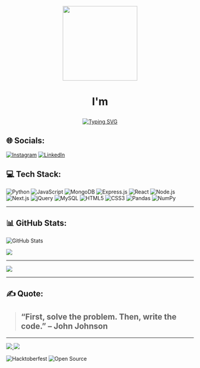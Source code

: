 <p align="center">
  <img src="https://media.giphy.com/media/QTfX9Ejfra3ZmNxh6B/giphy.gif" width="200px" >
</p>

# <p align="center">I'm</p>
<p align="center">
  <a href="https://git.io/typing-svg">
   <img src= "https://readme-typing-svg.herokuapp.com?font=Fira+Code&weight=600&size=22&pause=800&color=000000&background=F7F7F7&center=true&vCenter=true&width=450&lines=🤖+Aspiring+Software+Developer!;🧑‍💻+Tech+Enthusiast;🧛‍♂️+Frontend+Developer;⚙️+Coder;🎮+Gamer;🧓Lifelong+Learner;🦉+Philosopher!" alt="Typing SVG" />
  </a>
</p>


## 🌐 Socials:
[![Instagram](https://img.shields.io/badge/Instagram-%23E4405F.svg?style=for-the-badge&logo=instagram&logoColor=white)](YOUR_INSTAGRAM_LINK)
[![LinkedIn](https://img.shields.io/badge/LinkedIn-%230077B5.svg?style=for-the-badge&logo=linkedin&logoColor=white)](https://www.linkedin.com/in/mohd-kaif74)


## 💻 Tech Stack:
![Python](https://img.shields.io/badge/Python-%233776AB.svg?style=for-the-badge&logo=python&logoColor=white)
![JavaScript](https://img.shields.io/badge/JavaScript-%23F7DF1E.svg?style=for-the-badge&logo=javascript&logoColor=black)
![MongoDB](https://img.shields.io/badge/MongoDB-%2347A248.svg?style=for-the-badge&logo=mongodb&logoColor=white)
![Express.js](https://img.shields.io/badge/Express.js-%23404d59.svg?style=for-the-badge&logo=express&logoColor=white)
![React](https://img.shields.io/badge/React-%2361DAFB.svg?style=for-the-badge&logo=react&logoColor=black)
![Node.js](https://img.shields.io/badge/Node.js-%23339933.svg?style=for-the-badge&logo=nodedotjs&logoColor=white)
![Next.js](https://img.shields.io/badge/Next.js-%23000000.svg?style=for-the-badge&logo=nextdotjs&logoColor=white)
![jQuery](https://img.shields.io/badge/jQuery-%230769AD.svg?style=for-the-badge&logo=jquery&logoColor=white)
![MySQL](https://img.shields.io/badge/MySQL-%2300f.svg?style=for-the-badge&logo=mysql&logoColor=white)
![HTML5](https://img.shields.io/badge/HTML5-%23E34F26.svg?style=for-the-badge&logo=html5&logoColor=white)
![CSS3](https://img.shields.io/badge/CSS3-%231572B6.svg?style=for-the-badge&logo=css3&logoColor=white)
![Pandas](https://img.shields.io/badge/Pandas-%23150458.svg?style=for-the-badge&logo=pandas&logoColor=white)
![NumPy](https://img.shields.io/badge/Numpy-%23013243.svg?style=for-the-badge&logo=numpy&logoColor=white)


---

## 📊 GitHub Stats:
![GitHub Stats](https://github-readme-stats.vercel.app/api?username=mohd-kaif-dev&show_icons=true&theme=radical)

<img src="https://komarev.com/ghpvc/?username=mohd-kaif-dev&label=Profile%20Views&color=blue&style=flat-square" />



---

<img src="https://github-profile-summary-cards.vercel.app/api/cards/profile-details?username=mohd-kaif-dev&theme=tokyonight" />

---

## ✍️ Quote:
> ## “First, solve the problem. Then, write the code.” – John Johnson

---
<p align="left">
  <a href="https://YOUR_PORTFOLIO_LINK.com">
    <img src="https://img.shields.io/badge/-Portfolio-blue?style=for-the-badge&logo=web&logoColor=white">
  </a>
  <a href="mailto:mk.kaif.dev@gmail.com">
    <img src="https://img.shields.io/badge/-Hire%20Me-success?style=for-the-badge&logo=gmail&logoColor=white">
  </a>
</p>

![Hacktoberfest](https://img.shields.io/badge/Hacktoberfest%20-2024-blueviolet?style=for-the-badge&logo=hackthebox)
![Open Source](https://img.shields.io/badge/Open%20Source-%23F7931E.svg?style=for-the-badge&logo=openaccess&logoColor=white)





